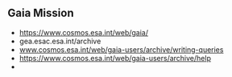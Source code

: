 
## Gaia Mission

- https://www.cosmos.esa.int/web/gaia/
- gea.esac.esa.int/archive
- www.cosmos.esa.int/web/gaia-users/archive/writing-queries
- https://www.cosmos.esa.int/web/gaia-users/archive/help
- 
